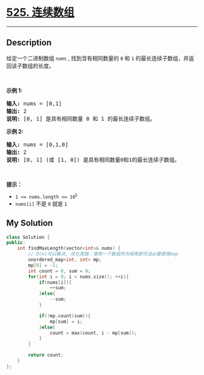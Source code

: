 # [525. 连续数组](https://leetcode-cn.com/problems/contiguous-array/)

---

## Description

<section>
<p>给定一个二进制数组 <code>nums</code> , 找到含有相同数量的 <code>0</code> 和 <code>1</code> 的最长连续子数组，并返回该子数组的长度。</p>
<p>&nbsp;</p>
<p><strong>示例 1:</strong></p>
<pre><strong>输入:</strong> nums = [0,1]
<strong>输出:</strong> 2
<strong>说明:</strong> [0, 1] 是具有相同数量 0 和 1 的最长连续子数组。</pre>
<p><strong>示例 2:</strong></p>
<pre><strong>输入:</strong> nums = [0,1,0]
<strong>输出:</strong> 2
<strong>说明:</strong> [0, 1] (或 [1, 0]) 是具有相同数量0和1的最长连续子数组。</pre>
<p>&nbsp;</p>
<p><strong>提示：</strong></p>
<ul>
	<li><code>1 &lt;= nums.length &lt;= 10<sup>5</sup></code></li>
	<li><code>nums[i]</code> 不是 <code>0</code> 就是 <code>1</code></li>
</ul>
</section>


## My Solution

```cpp
class Solution {
public:
    int findMaxLength(vector<int>& nums) {
        // O(n)可以解决, 优化思路：使用一个数组作为哈希即可没必要使用map
        unordered_map<int, int> mp;
        mp[0] = -1;
        int count = 0, sum = 0;
        for(int i = 0; i < nums.size(); ++i){
            if(nums[i]){
                ++sum;
            }else{
                --sum;
            }

            if(!mp.count(sum)){
                mp[sum] = i;
            }else{
                count = max(count, i - mp[sum]);
            }
        }

        return count;
    }
};
```